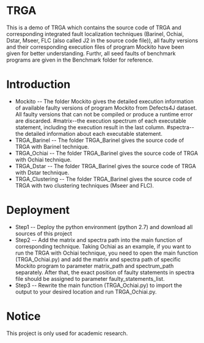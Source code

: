 
TRGA
==========
This is a demo of TRGA which contains the source code of TRGA and corresponding integrated fault localization techniques (Barinel, Ochiai, Dstar, Mseer, FLC (also called J2 in the source code file)), all faulty versions and their corresponding execution files of program Mockito have been given for better understanding. Furthr, all seed faults of benchmark programs are given in the Benchmark folder for reference.

Introduction
===
* Mockito -- The folder Mockito gives the detailed execution information of available faulty versions of program Mockito from Defects4J dataset. All faulty versions that can not be compiled or produce a runtime error are discarded.
    #matrix--the execution spectrum of each executable statement, including the execution result in the last column.
    #spectra--the detailed information about each executable statement.
* TRGA_Barinel -- The folder TRGA_Barinel gives the source code of TRGA with Barinel technique.
* TRGA_Ochiai -- The folder TRGA_Barinel gives the source code of TRGA with Ochiai technique.
* TRGA_Dstar -- The folder TRGA_Barinel gives the source code of TRGA with Dstar technique.
* TRGA_Clustering -- The folder TRGA_Barinel gives the source code of TRGA with two clustering techniques (Mseer and FLC).

Deployment
===
* Step1 -- Deploy the python environment (python 2.7) and download all sources of this project
* Step2 -- Add the matrix and spectra path into the main function of corresponding technique. Taking Ochiai as an example, if you want to run the TRGA with Ochiai technique, you need to open the main function (TRGA_Ochiai.py) and add the matrix and spectra path of specific Mockito program to parameter matrix_path and spectrum_path separately. After that, the exact position of faulty statements in spectra file should be assigned to parameter faulty_statements_list.
* Step3 -- Rewrite the main function (TRGA_Ochiai.py) to import the output to your desired location and run TRGA_Ochiai.py.

Notice
===
This project is only used for academic research.
